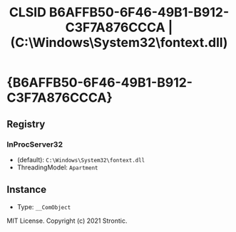 ﻿---
title: "CLSID B6AFFB50-6F46-49B1-B912-C3F7A876CCCA | (C:\\Windows\\System32\\fontext.dll)"
excerpt: What is COM-Object CLSID B6AFFB50-6F46-49B1-B912-C3F7A876CCCA?
---

# {B6AFFB50-6F46-49B1-B912-C3F7A876CCCA}


## Registry


### InProcServer32

* (default): `C:\Windows\System32\fontext.dll`
* ThreadingModel: `Apartment`

## Instance

* Type: `__ComObject`

MIT License. Copyright (c) 2021 Strontic.


